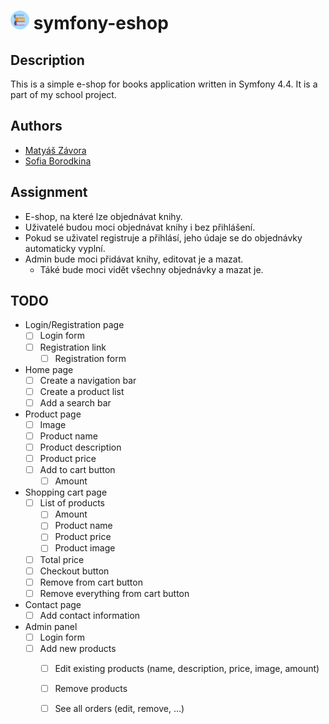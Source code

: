 # <img src="./img/android-chrome-512x512.png" width="30"> symfony-eshop

## Description
This is a simple e-shop for books application written in Symfony 4.4. It is a part of my school project.

## Authors
- [Matyáš Závora]()
- [Sofia Borodkina]()

## Assignment
- E-shop, na které lze objednávat knihy.
- Uživatelé budou moci objednávat knihy i bez přihlášení.
- Pokud se uživatel registruje a přihlásí, jeho údaje se do objednávky automaticky vyplní.
- Admin bude moci přidávat knihy, editovat je a mazat.
  - Táké bude moci vidět všechny objednávky a mazat je.


## TODO
- Login/Registration page
  - [ ] Login form
  - [ ] Registration link
    - [ ] Registration form
- Home page
  - [ ] Create a navigation bar
  - [ ] Create a product list
  - [ ] Add a search bar
- Product page
  - [ ] Image
  - [ ] Product name
  - [ ] Product description
  - [ ] Product price
  - [ ] Add to cart button
    - [ ] Amount
- Shopping cart page
  - [ ] List of products
    - [ ] Amount
    - [ ] Product name
    - [ ] Product price
    - [ ] Product image
  - [ ] Total price
  - [ ] Checkout button
  - [ ] Remove from cart button
  - [ ] Remove everything from cart button
- Contact page
  - [ ] Add contact information
- Admin panel
  - [ ] Login form
  - [ ] Add new products
    - [ ] Edit existing products (name, description, price, image, amount)
    - [ ] Remove products
    - [ ] See all orders (edit, remove, ...)

